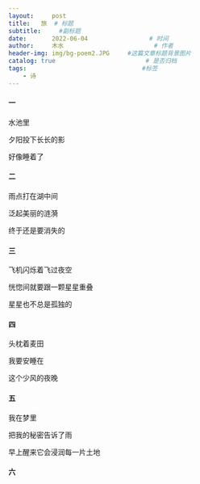 ```yaml
---
layout:     post                       
title:   旅  # 标题
subtitle:     #副标题
date:       2022-06-04                 # 时间
author:     木水                         # 作者
header-img: img/bg-poem2.JPG     #这篇文章标题背景图片
catalog: true                         # 是否归档
tags:                                #标签
    - 诗
---
```


#### 一
水池里

夕阳投下长长的影

好像睡着了

#### 二
雨点打在湖中间

泛起美丽的涟漪

终于还是要消失的

#### 三
飞机闪烁着飞过夜空

恍惚间就要跟一颗星星重叠

星星也不总是孤独的

#### 四
头枕着麦田

我要安睡在

这个少风的夜晚

#### 五
我在梦里

把我的秘密告诉了雨

早上醒来它会浸润每一片土地

#### 六


